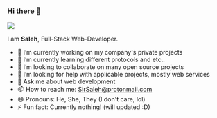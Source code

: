 ### Hi there 👋

![](https://komarev.com/ghpvc/?username=SirSaleh)

I am **Saleh**, Full-Stack Web-Developer.

- 🔭 I’m currently working on my company's private projects
- 🌱 I’m currently learning different protocols and etc..
- 👯 I’m looking to collaborate on many open source projects
- 🤔 I’m looking for help with applicable projects, mostly web services
- 💬 Ask me about web development
- 📫 How to reach me: SirSaleh@protonmail.com
- 😄 Pronouns: He, She, They (I don't care, lol)
- ⚡ Fun fact: Currently nothing! (will updated :D)

<!--
**SirSaleh/SirSaleh** is a ✨ _special_ ✨ repository because its `README.md` (this file) appears on your GitHub profile.

Here are some ideas to get you started:

- 🔭 I’m currently working on ...
- 🌱 I’m currently learning ...
- 👯 I’m looking to collaborate on ...
- 🤔 I’m looking for help with ...
- 💬 Ask me about ...
- 📫 How to reach me: ...
- 😄 Pronouns: ...
- ⚡ Fun fact: ...
-->
